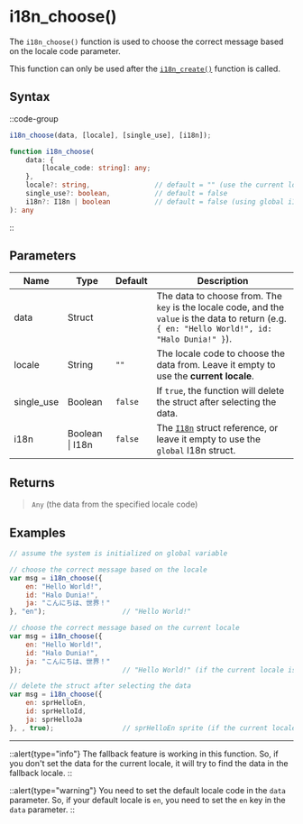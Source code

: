 # i18n_choose()

The `i18n_choose()` function is used to choose the correct message based on the locale code parameter.

This function can only be used after the [`i18n_create()`](/v1/api-reference/functions/i18n-create) function is called.

## Syntax

::code-group
```js [Usage]
i18n_choose(data, [locale], [single_use], [i18n]);
```

```ts [Signature]
function i18n_choose(
    data: {
        [locale_code: string]: any;
    },
    locale?: string,                // default = "" (use the current locale)
    single_use?: boolean,           // default = false
    i18n?: I18n | boolean           // default = false (using global i18n struct)
): any
```
::

## Parameters

| Name        | Type              | Default      | Description |
|-------------|-------------------|--------------|-------------|
| data        | Struct            |              | The data to choose from. The `key` is the locale code, and the `value` is the data to return (e.g. `{ en: "Hello World!", id: "Halo Dunia!" }`). |
| locale      | String            | `""`         | The locale code to choose the data from. Leave it empty to use the **current locale**. |
| single_use  | Boolean           | `false`      | If `true`, the function will delete the struct after selecting the data. |
| i18n        | Boolean \| I18n | `false`      | The [`I18n`](/v1/api-reference/functions/i18n-create) struct reference, or leave it empty to use the `global` I18n struct. |

## Returns

> `Any` (the data from the specified locale code)

## Examples

```js [Create Event]
// assume the system is initialized on global variable

// choose the correct message based on the locale
var msg = i18n_choose({
    en: "Hello World!",
    id: "Halo Dunia!",
    ja: "こんにちは、世界！"
}, "en");                   // "Hello World!"

// choose the correct message based on the current locale
var msg = i18n_choose({
    en: "Hello World!",
    id: "Halo Dunia!",
    ja: "こんにちは、世界！"
});                         // "Hello World!" (if the current locale is "en")

// delete the struct after selecting the data
var msg = i18n_choose({
    en: sprHelloEn,
    id: sprHelloId,
    ja: sprHelloJa
}, , true);                 // sprHelloEn sprite (if the current locale is "en")
```

---

::alert{type="info"}
The fallback feature is working in this function. So, if you don't set the data for the current locale, it will try to find the data in the fallback locale.
::

::alert{type="warning"}
You need to set the default locale code in the `data` parameter. So, if your default locale is `en`, you need to set the `en` key in the `data` parameter.
::
